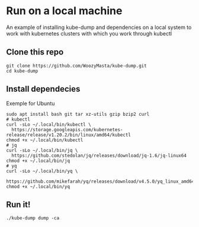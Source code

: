 # Run on a local machine

An example of installing kube-dump and dependencies on a local system to work with kubernetes clusters with which you work through kubectl 

## Clone this repo

```shell
git clone https://github.com/WoozyMasta/kube-dump.git
cd kube-dump
```

## Install dependecies

Exemple for Ubuntu

```shell
sudo apt install bash git tar xz-utils gzip bzip2 curl
# kubectl
curl -sLo ~/.local/bin/kubectl \
  https://storage.googleapis.com/kubernetes-release/release/v1.20.2/bin/linux/amd64/kubectl
chmod +x ~/.local/bin/kubectl
# jq
curl -sLo ~/.local/bin/jq \
  https://github.com/stedolan/jq/releases/download/jq-1.6/jq-linux64
chmod +x ~/.local/bin/jq
# yq
curl -sLo ~/.local/bin/yq \
  https://github.com/mikefarah/yq/releases/download/v4.5.0/yq_linux_amd64
chmod +x ~/.local/bin/yq

```

## Run it!

```shell
./kube-dump dump -ca
```
